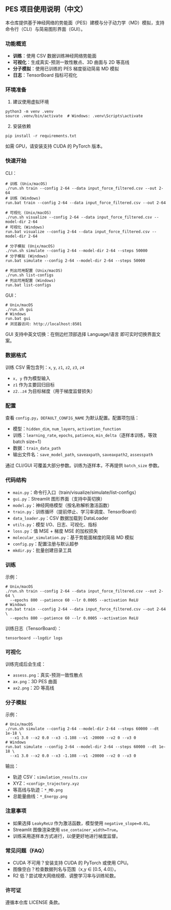 ## PES 项目使用说明（中文）

本仓库提供基于神经网络的势能面（PES）建模与分子动力学（MD）模拟，支持命令行（CLI）与简易图形界面（GUI）。

### 功能概览

- **训练**：使用 CSV 数据训练神经网络势能面
- **可视化**：生成真实-预测一致性散点、3D 曲面与 2D 等高线
- **分子模拟**：使用已训练的 PES 梯度驱动简易 MD 模拟
- **日志**：TensorBoard 指标可视化

### 环境准备

1) 建议使用虚拟环境
```
python3 -m venv .venv
source .venv/bin/activate  # Windows: .venv\Scripts\activate
```

2) 安装依赖
```
pip install -r requirements.txt
```

如需 GPU，请安装支持 CUDA 的 PyTorch 版本。

### 快速开始

CLI：
```
# 训练 (Unix/macOS)
./run.sh train --config 2-64 --data input_force_filtered.csv --out 2-64
# 训练 (Windows)
run.bat train --config 2-64 --data input_force_filtered.csv --out 2-64

# 可视化 (Unix/macOS)
./run.sh visualize --config 2-64 --data input_force_filtered.csv --model-dir 2-64
# 可视化 (Windows)
run.bat visualize --config 2-64 --data input_force_filtered.csv --model-dir 2-64

# 分子模拟 (Unix/macOS)
./run.sh simulate --config 2-64 --model-dir 2-64 --steps 50000
# 分子模拟 (Windows)
run.bat simulate --config 2-64 --model-dir 2-64 --steps 50000

# 列出可用配置 (Unix/macOS)
./run.sh list-configs
# 列出可用配置 (Windows)
run.bat list-configs
```

GUI：
```
# Unix/macOS
./run.sh gui
# Windows
run.bat gui
# 浏览器访问: http://localhost:8501
```

GUI 支持中英文切换：在侧边栏顶部选择 Language/语言 即可实时切换界面文案。

### 数据格式

训练 CSV 需包含列：`x`, `y`, `z1`, `z2`, `z3`, `z4`
- `x, y` 作为模型输入
- `z1` 作为主要回归目标
- `z2..z4` 为目标梯度（用于梯度监督损失）

### 配置

查看 `config.py`，`DEFAULT_CONFIG_NAME` 为默认配置。配置项包括：
- 模型：`hidden_dim`, `num_layers`, `activation_function`
- 训练：`learning_rate`, `epochs`, `patience`, `min_delta`（逐样本训练，等效 batch size=1）
- 数据：`train_data_path`
- 输出文件名：`save_model_path`, `saveaxpath`, `saveaxpath2`, `assesspath`

通过 CLI/GUI 可覆盖大部分参数。训练为逐样本，不再提供 `batch_size` 参数。

### 代码结构

- `main.py`：命令行入口（train/visualize/simulate/list-configs）
- `gui.py`：Streamlit 图形界面（支持中英切换）
- `model.py`：神经网络模型（按名称解析激活函数）
- `train.py`：训练循环（提前停止、学习率调度、TensorBoard）
- `data_loader.py`：CSV 数据加载到 DataLoader
- `utils.py`：模型 I/O、日志、可视化、指标
- `loss.py`：值 MSE + 梯度 MSE 的加权损失
- `molecular_simulation.py`：基于势能面梯度的简易 MD 模拟
- `config.py`：配置注册与默认超参
- `mkdir.py`：批量创建目录工具

### 训练

示例：
```
# Unix/macOS
./run.sh train --config 2-64 --data input_force_filtered.csv --out 2-64 \
  --epochs 800 --patience 60 --lr 0.0005 --activation ReLU
# Windows
run.bat train --config 2-64 --data input_force_filtered.csv --out 2-64 \
  --epochs 800 --patience 60 --lr 0.0005 --activation ReLU
```

训练日志（TensorBoard）：
```
tensorboard --logdir logs
```

### 可视化

训练完成后会生成：
- `assess.png`：真实-预测一致性散点
- `ax.png`：3D PES 曲面
- `ax2.png`：2D 等高线

### 分子模拟

示例：
```
# Unix/macOS
./run.sh simulate --config 2-64 --model-dir 2-64 --steps 60000 --dt 1e-18 \
  --x1 3.0 --x2 0.0 --x3 -1.108 --v1 -20000 --v2 0 --v3 0
# Windows
run.bat simulate --config 2-64 --model-dir 2-64 --steps 60000 --dt 1e-18 \
  --x1 3.0 --x2 0.0 --x3 -1.108 --v1 -20000 --v2 0 --v3 0
```

输出：
- 轨迹 CSV：`simulation_results.csv`
- XYZ：`<config>_trajectory.xyz`
- 等高线与轨迹：`*_MD.png`
- 总能量曲线：`*_Energy.png`

### 注意事项

- 如果选择 `LeakyReLU` 作为激活函数，模型使用 `negative_slope=0.01`。
- Streamlit 图像渲染使用 `use_container_width=True`。
- 训练采用逐样本方式进行，以便更好地进行梯度监督。

### 常见问题（FAQ）

- CUDA 不可用？安装支持 CUDA 的 PyTorch 或使用 CPU。
- 图像空白？检查数据列名与范围（x,y ∈ [0.5, 4.0]）。
- R2 低？尝试增大网络规模、调整学习率与训练轮数。

### 许可证

遵循本仓库 LICENSE 条款。


